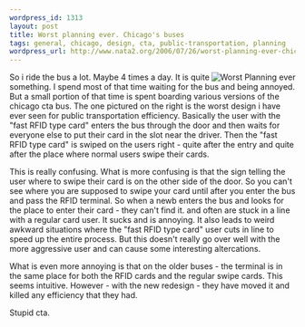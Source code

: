 ```yaml
--- 
wordpress_id: 1313
layout: post
title: Worst planning ever. Chicago's buses
tags: general, chicago, design, cta, public-transportation, planning
wordpress_url: http://www.nata2.org/2006/07/26/worst-planning-ever-chicagos-buses/
---
```

<a title="Photo Sharing" href="http://www.flickr.com/photos/natatwo/198606290/"><img align="right" alt="Worst Planning ever" title="Worst Planning ever" src="http://static.flickr.com/62/198606290_4deedc0be5_m.jpg" /></a>So i ride the bus a lot. Maybe 4 times a day. It is quite something. I spend most of that time waiting for the bus and being annoyed. But a small portion of that time is spent boarding various versions of the chicago cta bus. The one pictured on the right is the worst design i have ever seen for public transportation efficiency. Basically the user with the "fast RFID type card" enters the bus through the door and then waits for everyone else to put their card in the slot near the driver. Then the "fast RFID type card" is swiped on the users right - quite after the entry and quite after the place where normal users swipe their cards.

This is really confusing. What is more confusing is that the sign telling the user where to swipe their card is on the other side of the door. So you can't see where you are supposed to swipe your card until after you enter the bus and pass the RFID terminal. So when a newb enters the bus and looks for the place to enter their card - they can't find it. and often are stuck in a line with a regular card user. It sucks and is annoying. It also leads to weird awkward situations where the "fast RFID type card" user cuts in line to speed up the entire process. But this doesn't really go over well with the more aggressive user and can cause some interesting altercations.

What is even more annoying is that on the older buses - the terminal is in the same place for both the RFID cards and the regular swipe cards. This seems intuitive. However - with the new redesign - they have moved it and killed any efficiency that they had.

Stupid cta.
